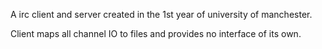 A irc client and server created in the 1st year of university of manchester.

Client maps all channel IO to files and provides no interface of its own.
